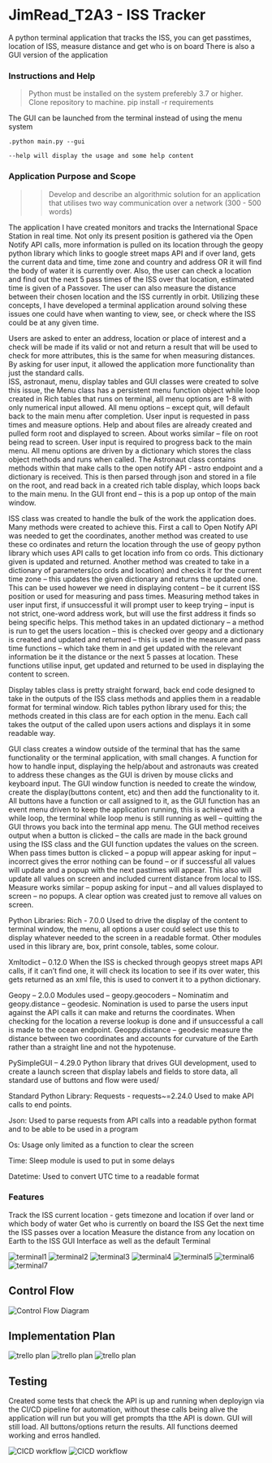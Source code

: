 # JimRead_T2A3 - ISS Tracker

A python terminal application that tracks the ISS, you can get passtimes, location of ISS, measure distance and get who is on board 
There is also a GUI version of the application

### Instructions and Help

> Python must be installed on the system preferebly 3.7 or higher.
> Clone repository to machine.
>pip install -r requirements

The GUI can be launched from the terminal instead of using the menu system
```
.python main.py --gui
```
```
--help will display the usage and some help content
```

### Application Purpose and Scope

>> Develop and describe an algorithmic solution for an application that utilises two way communication over a network (300 - 500 words)

The application I have created monitors and tracks the International Space Station in real time.  Not only its present position is gathered via the Open Notify API calls, more information is pulled on its location through the geopy python library which links to google street maps API and if over land, gets the current data and time, time zone and country and address OR it will find the body of water it is currently over.  Also, the user can check a location and find out the next 5 pass times of the ISS over that location, estimated time is given of a Passover.  The user can also measure the distance between their chosen location and the ISS currently in orbit.  Utilizing these concepts, I have developed a terminal application around solving these issues one could have when wanting to view, see, or check where the ISS could be at any given time.

Users are asked to enter an address, location or place of interest and a check will be made if its valid or not and return a result that will be used to check for more attributes, this is the same for when measuring distances.  By asking for user input, it allowed the application more functionality than just the standard calls.  
ISS, astronaut, menu, display tables and GUI classes were created to solve this issue, the Menu class has a persistent menu function object while loop created in Rich tables that runs on terminal, all menu options are 1-8 with only numerical input allowed.  All menu options – except quit, will default back to the main menu after completion.  User input is requested in pass times and measure options.  Help and about files are already created and pulled form root and displayed to screen.  About works similar – file on root being read to screen. User input is required to progress back to the main menu.   All menu options are driven by a dictionary which stores the class object methods and runs when called.
The Astronaut class contains methods within that make calls to the open notify API -  astro endpoint and a dictionary is received.  This is then parsed through json and stored in a file on the root, and read back in a created rich table display, which loops back to the main menu.  In the GUI front end – this is a pop up ontop of the main window.

ISS class was created to handle the bulk of the work the application does.  Many methods were created to achieve this.  First a call to Open Notify API was needed to get the coordinates, another method was created to use these co ordinates and return the location through the use of geopy python library which uses API calls to get location info from co ords.  This dictionary given is updated and returned.  Another method was created to take in a dictionary of parameters(co ords and location) and checks it for the current time zone – this updates the given dictionary and returns the updated one.  This can be used however we need in displaying content – be it current ISS position or used for measuring and pass times.  Measuring method takes in user input first, if unsuccessful it will prompt user to keep trying – input is not strict, one-word address work, but will use the first address it finds so being specific helps.  This method takes in an updated dictionary – a method is run to get the users location – this is checked over geopy and a dictionary is created and updated and returned – this is used in the measure and pass time functions – which take them in and get updated with the relevant information be it the distance or the next 5 passes at location.  These functions utilise input, get updated and returned to be used in displaying the content to screen.   

Display tables class is pretty straight forward, back end code designed to take in the outputs of the ISS class methods and applies them in a readable format for terminal window. Rich tables python library used for this; the methods created in this class are for each option in the menu.  Each call takes the output of the called upon users actions and displays it in some readable way.  

GUI class creates a window outside of the terminal that has the same functionality or the terminal application, with small changes.  A function for how to handle input, displaying the help/about and astronauts was created to address these changes as the GUI is driven by mouse clicks and keyboard input.   The GUI window function is needed to create the window, create the display(buttons content, etc) and then add the functionality to it.  All buttons have a function or call assigned to it, as the GUI function has an event menu driven to keep the application running, this is achieved with a while loop, the terminal while loop menu is still running as well – quitting the GUI throws you back into the terminal app menu.   The GUI method receives output when a button is clicked – the calls are made in the back ground using the ISS class and the GUI function updates the values on the screen.   When pass times button is clicked – a popup will appear asking for input – incorrect gives the error nothing can be found – or if successful all values will update and a popup with the next pastimes will appear.  This also will update all values on screen and included current distance from local to ISS.  Measure works similar – popup asking for input – and all values displayed to screen – no popups.  A clear option was created just to remove all values on screen.  

Python Libraries:
Rich - 7.0.0
Used to drive the display of the content to terminal window, the menu, all options a user could select use this to display whatever needed to the screen in a readable format. Other modules used in this library are, box, print console, tables, some colour.

Xmltodict – 0.12.0
When the ISS is checked through geopys street maps API calls, if it can’t find one, it will check its location to see if its over water, this gets returned as an xml file, this is used to convert it to a python dictionary.

Geopy – 2.0.0
Modules used – geopy.geocoders – Nominatim and geopy.distance – geodesic.  Nomination is used to parse the users input against the API calls it can make and returns the coordinates.  When checking for the location a reverse lookup is done and if unsuccessful a call is made to the ocean endpoint. Geoppy.distance – geodesic measure the distance between two coordinates and accounts for curvature of the Earth rather than a straight line and not the hypotenuse.

PySimpleGUI – 4.29.0
Python library that drives GUI development, used to create a launch screen that display labels and fields to store data, all standard use of buttons and flow were used/

Standard Python Library:
Requests  - requests~=2.24.0
Used to make API calls to end points. 

Json:
Used to parse requests from API calls into a readable python format and to be able to be used in a program

Os:
Usage only limited as a function to clear the screen

Time:
Sleep module is used to put in some delays

Datetime:
Used to convert UTC time to a readable format


### Features

Track the ISS current location - gets timezone and location if over land or which body of water
Get who is currently on board the ISS
Get the next time the ISS passes over a location
Measure the distance from any location on Earth to the ISS
GUI Interface as well as the default Terminal 

![terminal1](/docs/JimRead_T2A3_term1.jpg)
![terminal2](/docs/JimRead_T2A3_term2.jpg)
![terminal3](/docs/JimRead_T2A3_term3.jpg)
![terminal4](/docs/JimRead_T2A3_gui1.jpg)
![terminal5](/docs/JimRead_T2A3_gui2.jpg)
![terminal6](/docs/JimRead_T2A3_gui3.jpg)
![terminal7](/docs/JimRead_T2A3_gui4.jpg)

## Control Flow

![Control Flow Diagram](/docs/JimRead_T2A3-flowchart.png)


## Implementation Plan

![trello plan](/docs/JimRead_T2A3_START.jpg)
![trello plan](/docs/JimRead_T2A3_MIDDLE.jpg)
![trello plan](/docs/JimRead_T2A3_END.jpg)

## Testing

Created some tests that check the API is up and running when deployign via the CI/CD pipeline for automation, without these calls being alive the application will run but you will get prompts tha tthe API is down.  GUI will still load.  All buttons/options return the results.  All functions deemed working and erros handled. 

![CICD workflow](/docs/JimRead_T2A3-CDCD.jpg) 
![CICD workflow](/docs/JimRead_T2A3_TESTS.jpg) 

